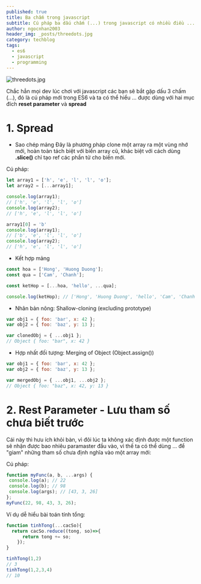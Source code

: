 ```yaml
---
published: true
title: Ba chấm trong javascript
subtitle: Cú pháp ba dấu chấm (...) trong javascript có nhiều điều ...
author: ngocnhan2003
header_img: _posts/threedots.jpg
category: techblog
tags:
  - es6
  - javascript
  - programming
---
```

![threedots.jpg]({{site.cdn_img_raw}}/_posts/threedots.jpg)

Chắc hẳn mọi dev lúc chơi với javascript các bạn sẽ bắt gặp dấu 3 chấm (...), đó là cú pháp mới trong ES6 và ta có thể hiểu ... được dùng với hai mục đích **reset parameter** và **spread**

# 1. Spread
* Sao chép mảng
Đây là phương pháp clone một array ra một vùng nhớ mới, hoàn toàn tách biệt với biến array cũ, khác biệt với cách dùng **.slice()** chỉ tạo ref các phần tử cho biến mới.

Cú pháp:
```javascript
let array1 = ['h', 'e', 'l', 'l', 'o'];
let array2 = [...array1];

console.log(array1);
// ['h', 'e', 'l', 'l', 'o']
console.log(array2);
// ['h', 'e', 'l', 'l', 'o']

array1[0] = 'b'
console.log(array1);
// ['b', 'e', 'l', 'l', 'o']
console.log(array2);
// ['h', 'e', 'l', 'l', 'o']
```

* Kết hợp mảng

```javascript
const hoa = ['Hong', 'Huong Duong'];
const qua = ['Cam', 'Chanh'];

const ketHop = [...hoa, 'hello', ...qua];

console.log(ketHop); // ['Hong', 'Huong Duong', 'hello', 'Cam', 'Chanh']
```

* Nhân bản nông: Shallow-cloning (excluding prototype)

```javascript
var obj1 = { foo: 'bar', x: 42 };
var obj2 = { foo: 'baz', y: 13 };

var clonedObj = { ...obj1 };
// Object { foo: "bar", x: 42 }
```

* Hợp nhất đối tượng: Merging of Object (Object.assign())

```javascript
var obj1 = { foo: 'bar', x: 42 };
var obj2 = { foo: 'baz', y: 13 };

var mergedObj = { ...obj1, ...obj2 };
// Object { foo: "baz", x: 42, y: 13 }
```


# 2. Rest Parameter - Lưu tham số chưa biết trước
Cái này thì hưu ích khỏi bàn, vì đôi lúc ta không xác định được một function sẽ nhận được bao nhiêu paramaster đầu vào, vì thế ta có thể dùng ... để "giam" những tham số chưa định nghĩa vào một array mới:

Cú pháp:

```javascript
function myFunc(a, b, ...args) {
 console.log(a); // 22
 console.log(b); // 98
 console.log(args); // [43, 3, 26]
};
myFunc(22, 98, 43, 3, 26);
```

Ví dụ dễ hiểu bài toán tính tổng:

```javascript
function tinhTong(...cacSo){
  return cacSo.reduce((tong, so)=>{
      return tong += so;
    });
}

tinhTong(1,2)
// 3
tinhTong(1,2,3,4)
// 10
```



